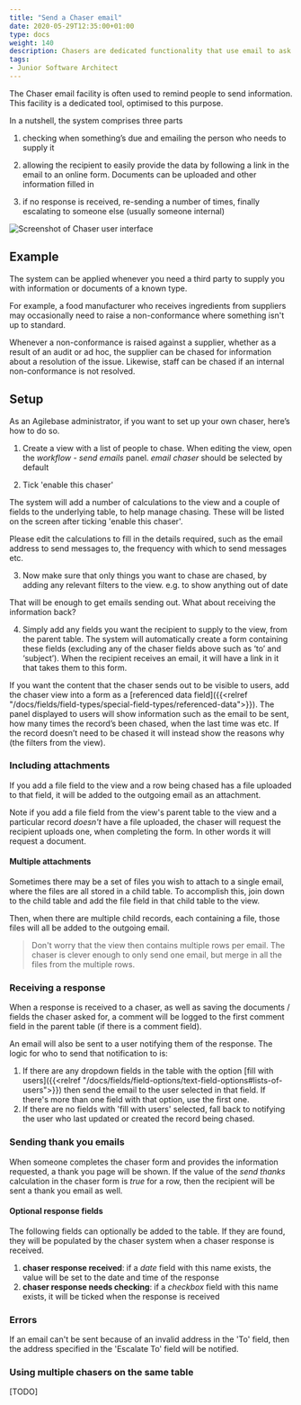 ```yaml
---
title: "Send a Chaser email"
date: 2020-05-29T12:35:00+01:00
type: docs
weight: 140
description: Chasers are dedicated functionality that use email to ask third parties for relevant information
tags:
- Junior Software Architect
---
```


The Chaser email facility is often used to remind people to send information. This facility is a dedicated tool, optimised to this purpose.

In a nutshell, the system comprises three parts

1) checking when something’s due and emailing the person who needs to supply it

2) allowing the recipient to easily provide the data by following a link in the email to an online form. Documents can be uploaded and other information filled in

3) if no response is received, re-sending a number of times, finally escalating to someone else (usually someone internal)

![Screenshot of Chaser user interface](/chaser2.png)

## Example
The system can be applied whenever you need a third party to supply you with information or documents of a known type.

For example, a food manufacturer who receives ingredients from suppliers may occasionally need to raise a non-conformance where something isn't up to standard.

Whenever a non-conformance is raised against a supplier, whether as a result of an audit or ad hoc, the supplier can be chased for information about a resolution of the issue. Likewise, staff can be chased if an internal non-conformance is not resolved.

## Setup

As an Agilebase administrator, if you want to set up your own chaser, here’s how to do so. 

1) Create a view with a list of people to chase. When editing the view, open the _workflow - send emails_ panel. _email chaser_ should be selected by default

2) Tick 'enable this chaser'

The system will add a number of calculations to the view and a couple of fields to the underlying table, to help manage chasing. These will be listed on the screen after ticking 'enable this chaser'.

Please edit the calculations to fill in the details required, such as the email address to send messages to, the frequency with which to send messages etc.

3) Now make sure that only things you want to chase are chased, by adding any relevant filters to the view. e.g. to show anything out of date

That will be enough to get emails sending out. What about receiving the information back?

4) Simply add any fields you want the recipient to supply to the view, from the parent table.
 The system will automatically create a form containing these fields (excluding any of the chaser fields above such as ‘to’ and ‘subject’). When the recipient receives an email, it will have a link in it that takes them to this form.

If you want the content that the chaser sends out to be visible to users, add the chaser view into a form as a [referenced data field]({{<relref "/docs/fields/field-types/special-field-types/referenced-data">}}). The panel displayed to users will show information such as the email to be sent, how many times the record’s been chased, when the last time was etc. If the record doesn’t need to be chased it will instead show the reasons why (the filters from the view).

### Including attachments
If you add a file field to the view and a row being chased has a file uploaded to that field, it will be added to the outgoing email as an attachment.

Note if you add a file field from the view's parent table to the view and a particular record *doesn't* have a file uploaded, the chaser will request the recipient uploads one, when completing the form. In other words it will request a document.

#### Multiple attachments
Sometimes there may be a set of files you wish to attach to a single email, where the files are all stored in a child table. To accomplish this, join down to the child table and add the file field in that child table to the view.

Then, when there are multiple child records, each containing a file, those files will all be added to the outgoing email.

> Don't worry that the view then contains multiple rows per email. The chaser is clever enough to only send one email, but merge in all the files from the multiple rows.

### Receiving a response
When a response is received to a chaser, as well as saving the documents / fields the chaser asked for, a comment will be logged to the first comment field in the parent table (if there is a comment field).

An email will also be sent to a user notifying them of the response. The logic for who to send that notification to is:
1) If there are any dropdown fields in the table with the option [fill with users]({{<relref "/docs/fields/field-options/text-field-options#lists-of-users">}}) then send the email to the user selected in that field. If there's more than one field with that option, use the first one.
2) If there are no fields with 'fill with users' selected, fall back to notifying the user who last updated or created the record being chased.

### Sending thank you emails
When someone completes the chaser form and provides the information requested, a thank you page will be shown. If the value of the *send thanks* calculation in the chaser form is *true* for a row, then the recipient will be sent a thank you email as well.

#### Optional response fields

The following fields can optionally be added to the table. If they are found, they will be populated by the chaser system when a chaser response is received.
1. **chaser response received**: if a *date* field with this name exists, the value will be set to the date and time of the response
2. **chaser response needs checking**: if a *checkbox* field with this name exists, it will be ticked when the response is received

### Errors
If an email can't be sent because of an invalid address in the 'To' field, then the address specified in the 'Escalate To' field will be notified.

### Using multiple chasers on the same table

[TODO]
